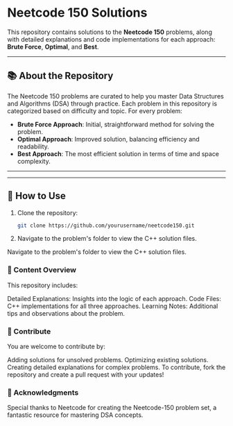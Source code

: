 # Neetcode 150 Solutions

This repository contains solutions to the **Neetcode 150** problems, along with detailed explanations and code implementations for each approach: **Brute Force**, **Optimal**, and **Best**.

---

## 📚 About the Repository
The Neetcode 150 problems are curated to help you master Data Structures and Algorithms (DSA) through practice. Each problem in this repository is categorized based on difficulty and topic. For every problem:
- **Brute Force Approach**: Initial, straightforward method for solving the problem.
- **Optimal Approach**: Improved solution, balancing efficiency and readability.
- **Best Approach**: The most efficient solution in terms of time and space complexity.

---


---

## 📘 How to Use
1. Clone the repository:
   ```bash
   git clone https://github.com/yourusername/neetcode150.git
2. Navigate to the problem's folder to view the C++ solution files.

Navigate to the problem's folder to view the C++ solution files.

### 📝 Content Overview
This repository includes:

Detailed Explanations: Insights into the logic of each approach.
Code Files: C++ implementations for all three approaches.
Learning Notes: Additional tips and observations about the problem.   

### 🚀 Contribute
You are welcome to contribute by:

Adding solutions for unsolved problems.
Optimizing existing solutions.
Creating detailed explanations for complex problems.
To contribute, fork the repository and create a pull request with your updates!
	

### 🤝 Acknowledgments
Special thanks to Neetcode for creating the Neetcode-150 problem set, a fantastic resource for mastering DSA concepts.
